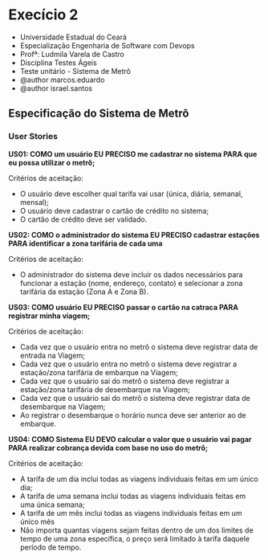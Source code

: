 # Execício 2

 * Universidade Estadual do Ceará
 * Especialização Engenharia de Software com Devops
 * Profª: Ludmila Varela de Castro
 * Disciplina Testes Ágeis
 * Teste unitário - Sistema de Metrô
 * @author marcos.eduardo
 * @author israel.santos
 
 
## Especificação do Sistema de Metrô
 
### User Stories


**US01: COMO um usuário EU PRECISO me cadastrar no sistema PARA que eu possa utilizar o metrô;**

Critérios de aceitação:
- O usuário deve escolher qual tarifa vai usar (única, diária, semanal, mensal);
- O usuário deve cadastrar o cartão de crédito no sistema;
- O cartão de crédito deve ser validado.

**US02: COMO o administrador do sistema EU PRECISO cadastrar estações PARA identificar a zona tarifária de cada uma**

Critérios de aceitação:
- O administrador do sistema deve incluir os dados necessários para funcionar a estação (nome, endereço, contato) e selecionar a zona tarifária da estação (Zona A e Zona B).

**US03: COMO usuário EU PRECISO passar o cartão na catraca PARA registrar minha viagem;**

Critérios de aceitação:

- Cada vez que o usuário entra no metrô o sistema deve registrar data de entrada na Viagem;
- Cada vez que o usuário entra no metrô o sistema deve registrar a estação/zona tarifária de embarque na Viagem;
- Cada vez que o usuário sai do metrô o sistema deve registrar a estação/zona tarifária de desembarque na Viagem;
- Cada vez que o usuário sai do metrô o sistema deve registrar data de desembarque na Viagem;
- Ao registrar o desembarque o horário nunca deve ser anterior ao de embarque.

**US04: COMO Sistema EU DEVO calcular o valor que o usuário vai pagar PARA realizar cobrança devida com base no uso do metrô;**

Critérios de aceitação:
- A tarifa de um dia inclui todas as viagens individuais feitas em um único dia;
- A tarifa de uma semana inclui todas as viagens individuais feitas em uma única semana;
- A tarifa de um mês inclui todas as viagens individuais feitas em um único mês
- Não importa quantas viagens sejam feitas dentro de um dos limites de tempo de uma zona específica, o preço será limitado à tarifa daquele período de tempo.